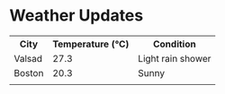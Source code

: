 # Weather Updates

<!-- WEATHER-UPDATE-START -->
<table><tr><th>City</th><th>Temperature (°C)</th><th>Condition</th></tr><tr><td>Valsad</td><td>27.3</td><td>Light rain shower</td></tr><tr><td>Boston</td><td>20.3</td><td>Sunny</td></tr><tr><td></td><td></td><td></td></tr></table>
<!-- WEATHER-UPDATE-END -->
